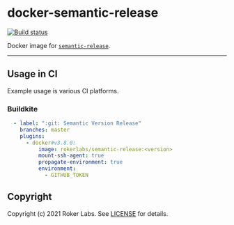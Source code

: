 # docker-semantic-release

[![Build status](https://badge.buildkite.com/86e20f73ca3d5c318e626f7aadc69dc4725154755ee104ce96.svg)](https://buildkite.com/rokerlabs/semantic-release)

Docker image for <a href="https://github.com/semantic-release/semantic-release"><code>semantic-release</code></a>.

---

## Usage in CI

Example usage is various CI platforms.

### Buildkite
```yaml
  - label: ":git: Semantic Version Release"
    branches: master
    plugins:
      - docker#v3.8.0:
          image: rokerlabs/semantic-release:<version>
          mount-ssh-agent: true
          propagate-environment: true
          environment:
            - GITHUB_TOKEN
```

## Copyright

Copyright (c) 2021 Roker Labs. See [LICENSE](./LICENSE) for details.